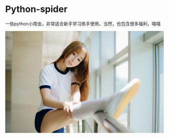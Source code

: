 # Python-spider
一些python小爬虫，非常适合新手学习练手使用，当然，也包含很多福利，嘻嘻

![](https://raw.githubusercontent.com/Sjj1024/image-all/master/%E5%A6%B9%E5%AD%90%E5%9B%BE/Snipaste_2019-08-06_17-54-10.png)
